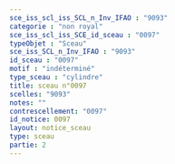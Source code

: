 ```yaml
---
sce_iss_scl_iss_SCL_n_Inv_IFAO : "9093"
categorie : "non royal"
sce_iss_scl_iss_SCE_id_sceau : "0097"
typeObjet : "Sceau"
sce_iss_SCL_n_Inv_IFAO : "9093"
id_sceau : "0097"
motif : "indéterminé"
type_sceau : "cylindre"
title: sceau n°0097
scelles: "9093"
notes: ""
contrescellement: "0097"
id_notice: 0097
layout: notice_sceau
type: sceau
partie: 2
---
```

